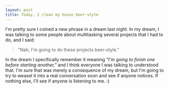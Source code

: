 ```yaml
---
layout: post
title: Today, I clean my house beer-style
---
```

<p>I'm pretty sure I coined a new phrase in a dream last night.  In my dream, I was talking to some people about multitasking several projects that I had to do, and I said:</p>
<blockquote><p>"Nah, I'm going to do these projects beer-style."</p></blockquote>
<p>In the dream I specifically remember it meaning <em>"I'm going to finish one before starting another,"</em> and I think everyone I was talking to understood that.  I'm sure that was merely a consequence of my dream, but I'm going to try to weasel it into a real conversation soon and see if anyone notices.  If nothing else, I'll see if anyone is listening to me. :)</p>
